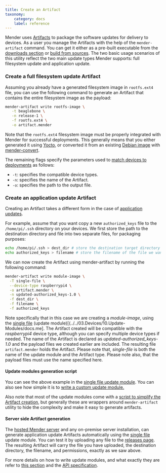 ```yaml
---
title: Create an Artifact
taxonomy:
    category: docs
    label: reference
---
```


Mender uses [Artifacts](../../02.Overview/02.Artifact/docs.md) to package the
software updates for delivery to devices. As a user you manage the Artifacts
with the help of the `mender-artifact` command. You can get it either as a pre-built
executable from the [downloads section](../../08.Downloads)
or [build from sources](https://github.com/mendersoftware/mender-artifact?target=_blank).
The two basic usage scenarios of this utility reflect the two main update types
Mender supports: full filesystem update and application update. 

### Create a full filesystem update Artifact

Assuming you already have a generated filesystem image in `rootfs.ext4` file,
you can use the following command to generate an Artifact that contains the entire filesystem image as the payload:

```bash
mender-artifact write rootfs-image \
   -t beaglebone \
   -n release-1 \
   -f rootfs.ext4 \
   -o artifact.mender
```

Note that the `rootfs.ext4` filesystem image must be properly integrated with Mender for successful deployments. This generally means that you either generated it using [Yocto](../../03.Devices/02.Yocto-project/docs.md), or converted it from an existing
[Debian image](../../03.Devices/03.Debian-family/docs.md) with [mender-convert](https://github.com/mendersoftware/mender-convert).

The remaining flags specify the parameters used to [match devices to deployments](../../02.Overview/04.Deployment/docs.md#Algorithm-for-selecting-the-Deployment-for-the-Device) as follows:
* `-t`: specifies the compatible device types.
* `-n`: specifies the name of the Artifact.
* `-o`: specifies the path to the output file.

### Create an application update Artifact

Creating an Artifact takes a different form in the case of [application updates](../../02.Overview/01.Introduction/docs.md#Application-updates).

For example, assume that you want copy a new `authorized_keys` file to the `/home/pi/.ssh`
directory on your devices. We first store the path to the destination directory and file into two separate files, for packaging purposes:

```bash
echo /home/pi/.ssh > dest_dir # store the destination target directory
echo authorized_keys > filename # store the filename of the file we want to update
```

We can now create the Artifact using mender-artifact by running the following command:

```bash
mender-artifact write module-image \
  -T single-file \
  --device-type raspberrypi4 \
  -o artifact.mender \
  -n updated-authorized_keys-1.0 \
  -f dest_dir \
  -f filename \
  -f authorized_keys 
```

Note specifically that in this case we are creating a *module-image*, using the [single file](https://hub.mender.io/t/single-file/486/26) (update module)[(../../03.Devices/10.Update-Modules/docs.me]. The Artifact created will be compatible with the *raspberrypi4* device type, although you can specify multiple device types if needed. The name of the Artifact is declared as *updated-authorized_keys-1.0* and the payload files we created earlier are included. The resulting file `artifact.mender` holds the Artifact. Please note that, _single-file_ is both the name of the update module and the Artifact type. Please note also, that the payload files must use the name specified here.

#### Update modules generation script

<!--AUTOVERSION: "mendersoftware/mender/blob/%/support"/ignore-->
You can see the above example in the [single file update module](https://hub.mender.io/t/single-file/486). You can also see how simple it is to [write a custom update module.](https://github.com/mendersoftware/mender/blob/master/support/modules/single-file)

<!--AUTOVERSION: "mendersoftware/mender/blob/%/support"/ignore-->
Also note that most of the update modules come with a [script to simplify the Artifact creation](https://github.com/mendersoftware/mender/blob/master/support/modules-artifact-gen/single-file-artifact-gen), but generally these are wrappers around `mender-artifact` utility to hide the complexity and make it easy to generate artifacts.

#### Server side Artifact generation

The [hosted Mender server](https://hosted.mender.io) and any on-premise server installation, can generate application update Artifacts automatically using the [single file](https://hub.mender.io/t/single-file/486)
update module. You can test it by uploading any file to the [releases page](https://hosted.mender.io/ui/#/releases). The resulting Artifact
will carry the file you have uploaded, the destination
directory, the filename, and permissions, exactly as we saw above.

<!--AUTOVERSION: "mendersoftware/mender/blob/%/Documentation"/mender-->
For more details on how to write update modules, and what exactly they are refer to [this section](../05.Create-a-custom-Update-Module/docs.md) and the [API specification](https://github.com/mendersoftware/mender/blob/2.2.0/Documentation/update-modules-v3-file-api.md).

